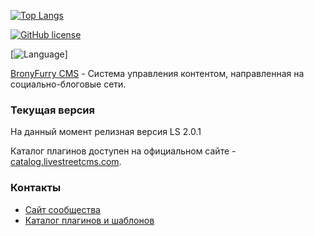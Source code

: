 
[![Top Langs](https://github-readme-stats.vercel.app/api/top-langs/?username=anuraghazra&layout=compact)](https://github.com/DarkShyMW/livestreet)

[![GitHub license](https://img.shields.io/github/license/Naereen/StrapDown.js.svg)](https://github.com/Naereen/StrapDown.js/blob/master/LICENSE)

[![Language](https://img.shields.io/badge/PHP-777BB4?style=for-the-badge&logo=php&logoColor=white)]

[BronyFurry CMS](https://bronyfurry.com) - Система управления контентом, направленная на социально-блоговые сети.
### Текущая версия
На данный момент релизная версия LS 2.0.1

Каталог плагинов доступен на официальном сайте - [catalog.livestreetcms.com](https://catalog.livestreetcms.com).

### Контакты

* [Сайт сообщества](http://livestreet.ru)
* [Каталог плагинов и шаблонов](https://catalog.livestreetcms.com/)

